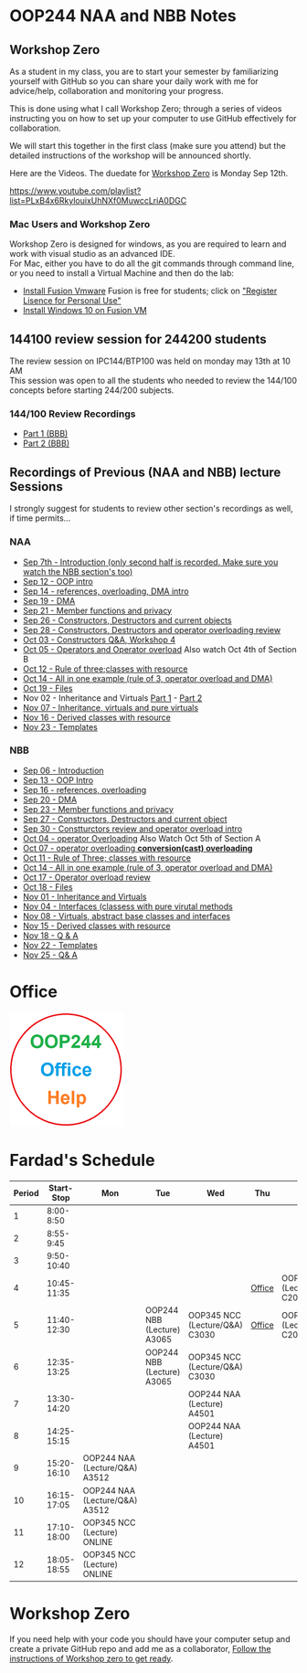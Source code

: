 # OOP244 NAA and NBB Notes


## Workshop Zero
As a student in my class, you are to start your semester by familiarizing yourself with GitHub so you can share your daily work with me for advice/help, collaboration and monitoring your progress. 

This is done using what I call Workshop Zero; through a series of videos instructing you on how to set up your computer to use GitHub effectively for collaboration.
 
We will start this together in the first class (make sure you attend) but the detailed instructions of the workshop will be announced shortly.

Here are the Videos. The duedate for [Workshop Zero](https://www.youtube.com/playlist?list=PLxB4x6RkylouixUhNXf0MuwccLriA0DGC) is Monday Sep 12th.

https://www.youtube.com/playlist?list=PLxB4x6RkylouixUhNXf0MuwccLriA0DGC

### Mac Users and Workshop Zero
Workshop Zero is designed for windows, as you are required to learn and work with visual studio as an advanced IDE.<br />
For Mac, either you have to do all the git commands through command line, or you need to install a Virtual Machine and then do the lab:
- [Install Fusion Vmware](https://www.vmware.com/ca/products/fusion/fusion-evaluation.html) Fusion is free for students; click on ["Register Lisence for Personal Use"](https://customerconnect.vmware.com/web/vmware/evalcenter?p=fusion-player-personal) 
- [Install Windows 10 on Fusion VM](https://www.groovypost.com/howto/create-custom-virtual-machine-vmware-fusion/)

## 144100 review session  for 244200 students
The review session on IPC144/BTP100 was held on monday may 13th at 10 AM<br />
This session was open to all the students who needed to review the 144/100 concepts before starting 244/200 subjects.<br />

### 144/100 Review Recordings

- [Part 1 (BBB)](https://recordings.rna2.blindsidenetworks.com/senecacollege/142746f4e9d27ffabde29661522c53351062c6d5-1652708621059/capture/)
- [Part 2 (BBB)](https://recordings.rna2.blindsidenetworks.com/senecacollege/142746f4e9d27ffabde29661522c53351062c6d5-1652719820097/capture/)

## Recordings of Previous (NAA and NBB) lecture Sessions
I strongly suggest for students to review other section's recordings as well, if time permits...
### NAA
- [Sep 7th - Introduction (only second half is recorded. Make sure you watch the NBB section's too)](https://youtu.be/jo9VsTgp9ZY)
- [Sep 12 - OOP intro](https://youtu.be/JNOX4XDOrBg)
- [Sep 14 - references, overloading, DMA intro](https://youtu.be/RGS7ylieduE)
- [Sep 19 - DMA](https://youtu.be/mtTvp21P-7U)
- [Sep 21 - Member functions and privacy](https://youtu.be/rr_L7PdG0k0)
- [Sep 26 - Constructors, Destructors and current objects](https://youtu.be/Y6VNJuu03Co)
- [Sep 28 - Constructors, Destructors and operator overloading review](https://youtu.be/gmfMDwnnLOU)
- [Oct 03 - Constructors Q&A, Workshop 4](https://youtu.be/ab8dT0AzXZY)
- [Oct 05 - Operators and Operator overload](https://youtu.be/UAssdp_55qs) Also watch Oct 4th of Section B
- [Oct 12 - Rule of three;classes with resource](https://youtu.be/zD8tQ4XekKc)
- [Oct 14 - All in one example (rule of 3, operator overload and DMA)](https://youtu.be/kHfB9wDNaWU)
- [Oct 19 - Files](https://youtu.be/Urv-KPpdT1Y)
- Nov 02 - Inheritance and Virtuals [Part 1](https://youtu.be/ahqOw3IcFZ0) - [Part 2](https://youtu.be/Hq6ABnnBsUE)
- [Nov 07 - Inheritance, virtuals and pure virtuals](https://youtu.be/nYlJ0zKXuzM)
- [Nov 16 - Derived classes with resource](https://youtu.be/vTM0GsRZStM)
- [Nov 23 - Templates](https://youtu.be/zYrl_1oEpSk)

### NBB
- [Sep 06 - Introduction](https://youtu.be/o4ZxmmyRKx4)
- [Sep 13 - OOP Intro](https://youtu.be/NKuj0zk0u48)
- [Sep 16 - references, overloading](https://youtu.be/ynYbuvXlVGQ)
- [Sep 20 - DMA](https://youtu.be/7ynsc03ILtQ)
- [Sep 23 - Member functions and privacy](https://youtu.be/23GqQ4eNeH4)
- [Sep 27 - Constructors, Destructors and current object](https://youtu.be/zG_cuIov8y8)
- [Sep 30 - Constturctors review and operator overload intro](https://youtu.be/q19o_Lmizz0)
- [Oct 04 - operator Overloading](https://youtu.be/-bE0RNgOEpM) Also Watch Oct 5th of Section A
- [Oct 07 - operator overloading **conversion(cast) overloading**](https://youtu.be/9fK58JeIBR4)
- [Oct 11 - Rule of Three; classes with resource](https://youtu.be/MubE_KsKOy8)
- [Oct 14 - All in one example (rule of 3, operator overload and DMA)](https://youtu.be/kHfB9wDNaWU)
- [Oct 17 - Operator overload review](https://youtu.be/LrVNjfC19Rw)
- [Oct 18 - Files](https://youtu.be/6eazd_EWN1U)
- [Nov 01 - Inheritance and Virtuals](https://youtu.be/bRcMbLpONOU)
- [Nov 04 - Interfaces (classess with pure virutal methods](https://youtu.be/Ip7xf0BfUCo)
- [Nov 08 - Virtuals, abstract base classes and interfaces](https://youtu.be/fVPK9oFVh88)
- [Nov 15 - Derived classes with resource](https://youtu.be/f_KixS03Ktc)
- [Nov 18 - Q & A](https://youtu.be/56blOorzIhw)
- [Nov 22 - Templates](https://youtu.be/3lHbm1jRcQs)
- [Nov 25 - Q& A](https://youtu.be/0JaWpDBvsRo)

# Office
[![Fardad Office](images/244Office.png)](https://teams.microsoft.com/l/team/19%3a2hdGro6WaVUDjrFIHHNuD9Q-oRzNJzcCtxiSwfufwTg1%40thread.tacv2/conversations?groupId=4fc12032-1253-4d66-ace0-b42fa38b540f&tenantId=eb34f74a-58e7-4a8b-9e59-433e4c412757)

# Fardad's Schedule
| Period | Start-Stop  | Mon | Tue | Wed | Thu | Fri |
|--------|-------------|-----------------|-------------------|-----------------|-----------------|-------------|
| 1      | 8:00-8:50   |     |     |     |      |    |
| 2      | 8:55-9:45   |     |     |     |      |     |
| 3      | 9:50-10:40  |     |     |     |     |        |
| 4      | 10:45-11:35 |     |  |     |   [Office](https://teams.microsoft.com/l/team/19%3a2hdGro6WaVUDjrFIHHNuD9Q-oRzNJzcCtxiSwfufwTg1%40thread.tacv2/conversations?groupId=4fc12032-1253-4d66-ace0-b42fa38b540f&tenantId=eb34f74a-58e7-4a8b-9e59-433e4c412757)   |  OOP244 NBB (Lecture/Q&A) C2034    |
| 5      | 11:40-12:30 |   |   OOP244 NBB (Lecture) A3065  |  OOP345 NCC (Lecture/Q&A) C3030   |  [Office](https://teams.microsoft.com/l/team/19%3a2hdGro6WaVUDjrFIHHNuD9Q-oRzNJzcCtxiSwfufwTg1%40thread.tacv2/conversations?groupId=4fc12032-1253-4d66-ace0-b42fa38b540f&tenantId=eb34f74a-58e7-4a8b-9e59-433e4c412757)    |   OOP244 NBB (Lecture/Q&A) C2034  |
| 6      | 12:35-13:25 |     |    OOP244 NBB (Lecture) A3065  |   OOP345 NCC (Lecture/Q&A) C3030   |      |      |
| 7      | 13:30-14:20 |     |     |   OOP244 NAA (Lecture) A4501    |      |      |
| 8      | 14:25-15:15 |     |       | OOP244 NAA (Lecture) A4501    |    |      |
| 9      | 15:20-16:10 |  OOP244 NAA (Lecture/Q&A) A3512   |      |     |      |      |
| 10     | 16:15-17:05 |  OOP244 NAA (Lecture/Q&A) A3512   |     |    |      |      |
| 11     | 17:10-18:00 |  OOP345 NCC (Lecture) ONLINE      |     |     |      |      |
| 12     | 18:05-18:55 |  OOP345 NCC (Lecture) ONLINE      |     |   |      |      |


# Workshop Zero
If you need help with your code you should have your computer setup and create a private GitHub repo and add me as a collaborator, [Follow the instructions of Workshop zero to get ready](https://www.youtube.com/watch?v=D6B0rXJYhTI&list=PLxB4x6RkylouixUhNXf0MuwccLriA0DGC&ab_channel=FardadSoleimanloo).
